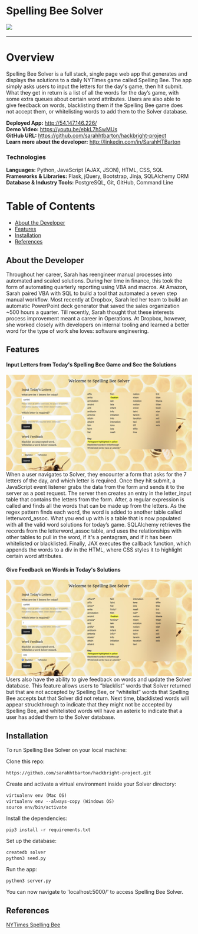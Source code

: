# Spelling Bee Solver
<img src="/static/images/homepage.png">  

***  


# Overview
Spelling Bee Solver is a full stack, single page web app that generates and displays the solutions to a daily NYTimes game called Spelling Bee. The app simply asks users to input the letters for the day's game, then hit submit. What they get in return is a list of all the words for the day’s game, with some extra queues about certain word attributes. Users are also able to give feedback on words, blacklisting them if the Spelling Bee game does not accept them, or whitelisting words to add them to the Solver database.


**Deployed App:** http://54.147.146.226/  
**Demo Video:** https://youtu.be/ebkL7hSwMUs  
**GitHub URL:** https://github.com/sarahhtbarton/hackbright-project  
**Learn more about the developer:** http://linkedin.com/in/SarahHTBarton  

### Technologies
**Languages:** Python, JavaScript (AJAX, JSON), HTML, CSS, SQL  
**Frameworks & Libraries:** Flask, jQuery, Bootstrap, Jinja, SQLAlchemy ORM  
**Database & Industry Tools:** PostgreSQL, Git, GitHub, Command Line  

# Table of Contents
- [About the Developer](#about)
- [Features](#features)
- [Installation](#installation)
- [References](#references)

## <a name="about"></a>About the Developer
Throughout her career, Sarah has reengineer manual processes into automated and scaled solutions. During her time in finance, this took the form of automating quarterly reporting using VBA and macros. At Amazon, Sarah paired VBA with SQL to build a tool that automated a seven step manual workflow. Most recently at Dropbox, Sarah led her team to build an automatic PowerPoint deck generator that saved the sales organization ~500 hours a quarter. Till recently, Sarah thought that these interests process improvement meant a career in Operations. At Dropbox, however, she worked closely with developers on internal tooling and learned a better word for the type of work she loves: software engineering.

## <a name="features"></a>Features
#### Input Letters from Today's Spelling Bee Game and See the Solutions
<img src="https://github.com/sarahhtbarton/hackbright-project/blob/master/static/images/readme-feature-1.jpeg" align="right">
When a user navigates to Solver, they encounter a form that asks for the 7 letters of the day, and which letter is required. Once they hit submit, a JavaScript event listener grabs the data from the form and sends it to the server as a post request. The server then creates an entry in the letter_input table that contains the letters from the form. After, a regular expression is called and finds all the words that can be made up from the letters. As the regex pattern finds each word, the word is added to another table called letterword_assoc. What you end up with is a table that is now populated with all the valid word solutions for today’s game.
SQLAlchemy retrieves the records from the letterword_assoc table, and uses the relationships with other tables to pull in the word, if it's a pentagram, and if it has been whitelisted or blacklisted. Finally, JAX executes the callback function, which appends the words to a div in the HTML, where CSS styles it to highlight certain word attributes.

#### Give Feedback on Words in Today's Solutions
<img src="https://github.com/sarahhtbarton/hackbright-project/blob/master/static/images/readme-feature-2.jpeg" align="right">
Users also have the ability to give feedback on words and update the Solver database. This feature allows users to “blacklist” words that Solver returned but that are not accepted by Spelling Bee, or “whitelist” words that Spelling Bee accepts but that Solver did not return. Next time, blacklisted words will appear struckthrough to indicate that they might not be accepted by Spelling Bee, and whitelisted words will have an asterix to indicate that a user has added them to the Solver database.

## <a name="installation"></a>Installation
To run Spelling Bee Solver on your local machine:

Clone this repo:
```
https://github.com/sarahhtbarton/hackbright-project.git
```

Create and activate a virtual environment inside your Solver directory:
```
virtualenv env (Mac OS)
virtualenv env --always-copy (Windows OS)
source env/bin/activate
```

Install the dependencies:
```
pip3 install -r requirements.txt
```

Set up the database:

```
createdb solver
python3 seed.py
```

Run the app:

```
python3 server.py
```

You can now navigate to 'localhost:5000/' to access Spelling Bee Solver.

## <a name="references"></a>References
[NYTimes Spelling Bee](https://www.nytimes.com/puzzles/spelling-bee)